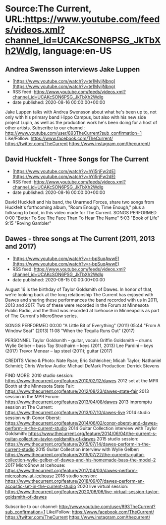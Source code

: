 # Source:The Current, URL:https://www.youtube.com/feeds/videos.xml?channel_id=UCAKcSON6PSG_JkTbXh2WdIg, language:en-US

## Andrea Swensson interviews Jake Luppen
 - [https://www.youtube.com/watch?v=te1MyjjNbng](https://www.youtube.com/watch?v=te1MyjjNbng)
 - RSS feed: https://www.youtube.com/feeds/videos.xml?channel_id=UCAKcSON6PSG_JkTbXh2WdIg
 - date published: 2020-08-16 00:00:00+00:00

Jake Luppen talks with Andrea Swensson about what he's been up to, not only with his primary band Hippo Campus, but also with his new side project Lupin, as well as the production work he's been doing for a host of other artists.
Subscribe to our channel:
http://www.youtube.com/user/893TheCurrent?sub_confirmation=1
Like/Follow:
https://www.facebook.com/TheCurrent/
https://twitter.com/TheCurrent
https://www.instagram.com/thecurrent/

## David Huckfelt - Three Songs for The Current
 - [https://www.youtube.com/watch?v=hYi5rjFw2dE](https://www.youtube.com/watch?v=hYi5rjFw2dE)
 - RSS feed: https://www.youtube.com/feeds/videos.xml?channel_id=UCAKcSON6PSG_JkTbXh2WdIg
 - date published: 2020-08-16 00:00:00+00:00

David Huckfelt and his band, the Unarmed Forces, share two songs from Huckfelt's forthcoming album, "Room Enough, Time Enough," plus a folksong to boot, in this video made for The Current.
SONGS PERFORMED
0:00 "Better To See The Face Than To Hear The Name"
5:03 "Book of Life"
9:15 "Roving Gambler"

## Dawes - three songs at The Current (2011, 2013 and 2017)
 - [https://www.youtube.com/watch?v=r-bpSuqAwwE](https://www.youtube.com/watch?v=r-bpSuqAwwE)
 - RSS feed: https://www.youtube.com/feeds/videos.xml?channel_id=UCAKcSON6PSG_JkTbXh2WdIg
 - date published: 2020-08-15 00:00:00+00:00

August 16 is the birthday of Taylor Goldsmith of Dawes. In honor of that, we're looking back at the long relationship The Current has enjoyed with Dawes and sharing these performances the band recorded with us in 2011, 2013 and 2017. Two of these were recorded in the Forum at Minnesota Public Radio, and the third was recorded at Icehouse in Minneapolis as part of The Current's MicroShow series.

SONGS PERFORMED
00:00 "A Little Bit of Everything" (2011)
05:44 "From A Window Seat" (2013)
11:08 "When the Tequila Runs Out" (2017)

PERSONNEL
Taylor Goldsmith – guitar, vocals
Griffin Goldsmith – drums
Wylie Gelber – bass
Tay Strathairn – keys (2011, 2013)
Lee Pardini – keys (2017)
Trevor Menear – lap steel (2011); guitar (2017)

CREDITS
Video & Photo: Nate Ryan; Eric Schleicher; Micah Taylor; Nathaniel Schmidt; Chris Worlow
Audio: Michael DeMark
Production: Derrick Stevens

FIND MORE:
2010 studio session: https://www.thecurrent.org/feature/2010/02/12/dawes
2012 set at the MPR Booth at the Minnesota State Fair:
https://www.thecurrent.org/feature/2012/08/23/dawes-state-fair
2013 session in the MPR Forum:
https://www.thecurrent.org/feature/2013/04/08/dawes
2013 impromptu session at The Current:
https://www.thecurrent.org/feature/2013/07/10/dawes-live
2014 studio session with Conor Oberst:
https://www.thecurrent.org/feature/2014/06/02/conor-oberst-and-dawes-perform-in-the-current-studio
2014 Guitar Collection interview with Taylor Goldsmith: https://www.thecurrent.org/feature/2014/06/04/the-current-s-guitar-collection-taylor-goldsmith-of-dawes
2015 studio session:
https://www.thecurrent.org/feature/2015/07/14/dawes-perform-in-the-current-studio
2015 Guitar Collection interview with Wylie Gelber:
https://www.thecurrent.org/feature/2015/07/22/the-currents-guitar-collection-wylie-gelber-of-dawes-and-his-homemade-bass-the-model-2
2017 MicroShow at Icehouse:
https://www.thecurrent.org/feature/2017/04/03/dawes-perform-microshow-at-icehouse
2018 studio session:
https://www.thecurrent.org/feature/2018/09/07/dawes-perform-an-acoustic-set-in-the-current-studio
2020 live virtual session:
https://www.thecurrent.org/feature/2020/08/06/live-virtual-session-taylor-goldsmith-of-dawes

Subscribe to our channel:
http://www.youtube.com/user/893TheCurrent?sub_confirmation=1
Like/Follow:
https://www.facebook.com/TheCurrent/
https://twitter.com/TheCurrent
https://www.instagram.com/thecurrent/

